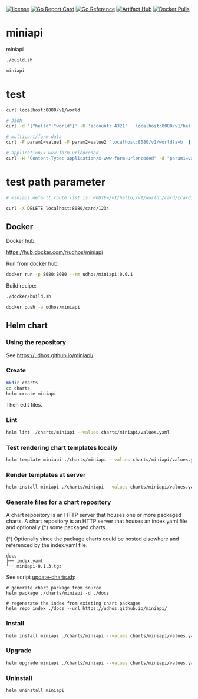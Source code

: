 [![license](http://img.shields.io/badge/license-MIT-blue.svg)](https://github.com/udhos/gateboard/blob/main/LICENSE)
[![Go Report Card](https://goreportcard.com/badge/github.com/udhos/miniapi)](https://goreportcard.com/report/github.com/udhos/miniapi)
[![Go Reference](https://pkg.go.dev/badge/github.com/udhos/miniapi.svg)](https://pkg.go.dev/github.com/udhos/miniapi)
[![Artifact Hub](https://img.shields.io/endpoint?url=https://artifacthub.io/badge/repository/miniapi)](https://artifacthub.io/packages/search?repo=miniapi)
[![Docker Pulls](https://img.shields.io/docker/pulls/udhos/miniapi)](https://hub.docker.com/r/udhos/miniapi)

# miniapi
miniapi

```bash
./build.sh

miniapi
```

# test

```bash
curl localhost:8080/v1/world

# JSON
curl -d '{"hello":"world"}' -H 'account: 4321'  'localhost:8080/v1/hello?a=b' | jq

# multipart/form-data
curl -F param1=value1 -F param2=value2 'localhost:8080/v1/world?a=b' | jq

# application/x-www-form-urlencoded
curl -H "Content-Type: application/x-www-form-urlencoded" -d "param1=value1&param2=value2" 'localhost:8080/v1/world?a=b' | jq
```

# test path parameter

```bash
# miniapi default route list is: ROUTE=/v1/hello;/v1/world;/card/{cardId}

curl -X DELETE localhost:8080/card/1234
```

## Docker

Docker hub:

https://hub.docker.com/r/udhos/miniapi

Run from docker hub:

```bash
docker run -p 8080:8080 --rm udhos/miniapi:0.0.1
```

Build recipe:

```bash
./docker/build.sh

docker push -a udhos/miniapi
```

## Helm chart

### Using the repository

See <https://udhos.github.io/miniapi/>.

### Create

```bash
mkdir charts
cd charts
helm create miniapi
```

Then edit files.

### Lint

```bash
helm lint ./charts/miniapi --values charts/miniapi/values.yaml
```

### Test rendering chart templates locally

```bash
helm template miniapi ./charts/miniapi --values charts/miniapi/values.yaml
```

### Render templates at server

```bash
helm install miniapi ./charts/miniapi --values charts/miniapi/values.yaml --dry-run
```

### Generate files for a chart repository

A chart repository is an HTTP server that houses one or more packaged charts.
A chart repository is an HTTP server that houses an index.yaml file and optionally (*) some packaged charts.

(*) Optionally since the package charts could be hosted elsewhere and referenced by the index.yaml file.

    docs
    ├── index.yaml
    └── miniapi-0.1.3.tgz

See script [update-charts.sh](update-charts.sh):

    # generate chart package from source
    helm package ./charts/miniapi -d ./docs

    # regenerate the index from existing chart packages
    helm repo index ./docs --url https://udhos.github.io/miniapi/

### Install

```bash
helm install miniapi ./charts/miniapi --values charts/miniapi/values.yaml
```

### Upgrade

```bash
helm upgrade miniapi ./charts/miniapi --values charts/miniapi/values.yaml
```

### Uninstall

```bash
helm uninstall miniapi
```
